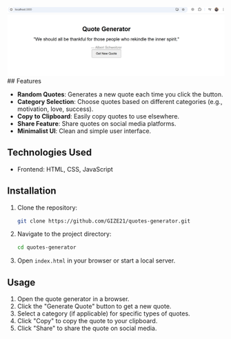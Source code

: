 <img src = 'src/images/q.PNG' alt='unable to display an image' />
## Features

- **Random Quotes**: Generates a new quote each time you click the button.
- **Category Selection**: Choose quotes based on different categories (e.g., motivation, love, success).
- **Copy to Clipboard**: Easily copy quotes to use elsewhere.
- **Share Feature**: Share quotes on social media platforms.
- **Minimalist UI**: Clean and simple user interface.

## Technologies Used

- Frontend: HTML, CSS, JavaScript

## Installation

1. Clone the repository:
   ```bash
   git clone https://github.com/GIZE21/quotes-generator.git
   ```
2. Navigate to the project directory:
   ```bash
   cd quotes-generator
   ```
3. Open `index.html` in your browser or start a local server.

## Usage

1. Open the quote generator in a browser.
2. Click the "Generate Quote" button to get a new quote.
3. Select a category (if applicable) for specific types of quotes.
4. Click "Copy" to copy the quote to your clipboard.
5. Click "Share" to share the quote on social media.
